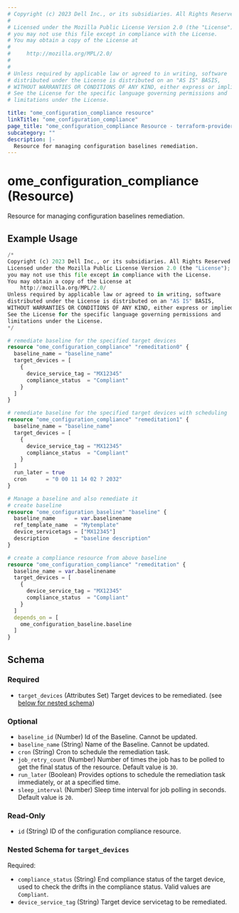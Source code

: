 ```yaml
---
# Copyright (c) 2023 Dell Inc., or its subsidiaries. All Rights Reserved.
# 
# Licensed under the Mozilla Public License Version 2.0 (the "License");
# you may not use this file except in compliance with the License.
# You may obtain a copy of the License at
# 
#     http://mozilla.org/MPL/2.0/
# 
# 
# Unless required by applicable law or agreed to in writing, software
# distributed under the License is distributed on an "AS IS" BASIS,
# WITHOUT WARRANTIES OR CONDITIONS OF ANY KIND, either express or implied.
# See the License for the specific language governing permissions and
# limitations under the License.

title: "ome_configuration_compliance resource"
linkTitle: "ome_configuration_compliance"
page_title: "ome_configuration_compliance Resource - terraform-provider-ome"
subcategory: ""
description: |-
  Resource for managing configuration baselines remediation.
---
```


# ome_configuration_compliance (Resource)

Resource for managing configuration baselines remediation.


## Example Usage

```terraform
/*
Copyright (c) 2023 Dell Inc., or its subsidiaries. All Rights Reserved.
Licensed under the Mozilla Public License Version 2.0 (the "License");
you may not use this file except in compliance with the License.
You may obtain a copy of the License at
    http://mozilla.org/MPL/2.0/
Unless required by applicable law or agreed to in writing, software
distributed under the License is distributed on an "AS IS" BASIS,
WITHOUT WARRANTIES OR CONDITIONS OF ANY KIND, either express or implied.
See the License for the specific language governing permissions and
limitations under the License.
*/

# remediate baseline for the specified target devices 
resource "ome_configuration_compliance" "remeditation0" {
  baseline_name = "baseline_name"
  target_devices = [
    {
      device_service_tag = "MX12345"
      compliance_status  = "Compliant"
    }
  ]
}

# remediate baseline for the specified target devices with scheduling
resource "ome_configuration_compliance" "remeditation1" {
  baseline_name = "baseline_name"
  target_devices = [
    {
      device_service_tag = "MX12345"
      compliance_status  = "Compliant"
    }
  ]
  run_later = true
  cron      = "0 00 11 14 02 ? 2032"
}

# Manage a baseline and also remediate it
# create baseline 
resource "ome_configuration_baseline" "baseline" {
  baseline_name      = var.baselinename
  ref_template_name  = "Mytemplate"
  device_servicetags = ["MX12345"]
  description        = "baseline description"
}

# create a compliance resource from above baseline
resource "ome_configuration_compliance" "remeditation" {
  baseline_name = var.baselinename
  target_devices = [
    {
      device_service_tag = "MX12345"
      compliance_status  = "Compliant"
    }
  ]
  depends_on = [
    ome_configuration_baseline.baseline
  ]
}
```

<!-- schema generated by tfplugindocs -->
## Schema

### Required

- `target_devices` (Attributes Set) Target devices to be remediated. (see [below for nested schema](#nestedatt--target_devices))

### Optional

- `baseline_id` (Number) Id of the Baseline. Cannot be updated.
- `baseline_name` (String) Name of the Baseline. Cannot be updated.
- `cron` (String) Cron to schedule the remediation task.
- `job_retry_count` (Number) Number of times the job has to be polled to get the final status of the resource. Default value is `30`.
- `run_later` (Boolean) Provides options to schedule the remediation task immediately, or at a specified time.
- `sleep_interval` (Number) Sleep time interval for job polling in seconds. Default value is `20`.

### Read-Only

- `id` (String) ID of the configuration compliance resource.

<a id="nestedatt--target_devices"></a>
### Nested Schema for `target_devices`

Required:

- `compliance_status` (String) End compliance status of the target device, used to check the drifts in the compliance status. Valid values are `Compliant`.
- `device_service_tag` (String) Target device servicetag to be remediated.

